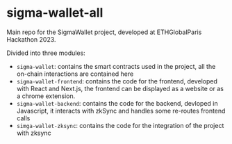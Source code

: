 # sigma-wallet-all

Main repo for the SigmaWallet project, developed at ETHGlobalParis Hackathon 2023.

Divided into three modules:
- `sigma-wallet`: contains the smart contracts used in the project, all the on-chain interactions are contained here
- `sigma-wallet-frontend`: contains the code for the frontend, developed with React and Next.js, the frontend can be displayed as a website or as a chrome extension.
- `sigma-wallet-backend`: contains the code for the backend, devloped in Javascript, it interacts with zkSync and handles some re-routes frontend calls
- `simga-wallet-zksync`: contains the code for the integration of the project with zksync

